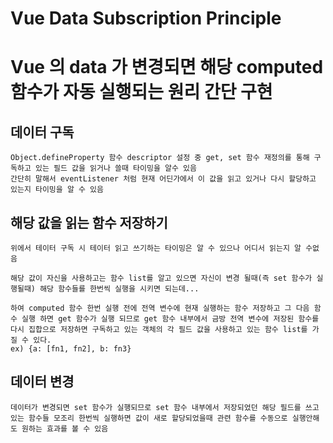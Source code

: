 # Vue Data Subscription Principle

# Vue 의 data 가 변경되면 해당 computed 함수가 자동 실행되는 원리 간단 구현

## 데이터 구독

    Object.defineProperty 함수 descriptor 설정 중 get, set 함수 재정의를 통해 구독하고 있는 필드 값을 읽거나 쓸때 타이밍을 알수 있음
    간단히 말해서 eventListener 처럼 현재 어딘가에서 이 값을 읽고 있거나 다시 할당하고 있는지 타이밍을 알 수 있음

## 해당 값을 읽는 함수 저장하기

    위에서 테이터 구독 시 테이터 읽고 쓰기하는 타이밍은 알 수 있으나 어디서 읽는지 알 수없음

    해당 값이 자신을 사용하고는 함수 list를 알고 있으면 자신이 변경 될때(즉 set 함수가 실행될때) 해당 함수들를 한번씩 실행을 시키면 되는데...

    하여 computed 함수 한번 실행 전에 전역 변수에 현재 실행하는 함수 저장하고 그 다음 함수 실행 하면 get 함수가 실행 되므로 get 함수 내부에서 금방 전역 변수에 저장된 함수를 다시 집합으로 저장하면 구독하고 있는 객체의 각 필드 값을 사용하고 있는 함수 list를 가질 수 있다.
    ex) {a: [fn1, fn2], b: fn3}

## 데이터 변경

    데이터가 변경되면 set 함수가 실행되므로 set 함수 내부에서 저장되었던 해당 필드를 쓰고있는 함수들 모조리 한번씩 실행하면 값이 새로 할당되었을때 관련 함수를 수동으로 실행안해도 원하는 효과를 볼 수 있음
